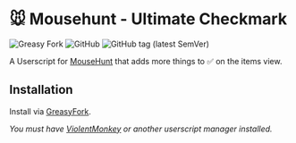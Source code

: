 # 🐭️ Mousehunt - Ultimate Checkmark

![Greasy Fork](https://img.shields.io/greasyfork/dt/461469)
![GitHub](https://img.shields.io/github/license/mouseplace/mh-ultimate-checkmark)
![GitHub tag (latest SemVer)](https://img.shields.io/github/v/tag/mouseplace/mh-ultimate-checkmark?label=version)

A Userscript for [MouseHunt](https://mousehuntgame.com) that adds more things to ✅️ on the items view.

## Installation

Install via [GreasyFork](https://greasyfork.org/en/scripts/461469-mousehunt-ultimate-checkmark-beta).

*You must have [ViolentMonkey](https://violentmonkey.github.io/) or another userscript manager installed.*
